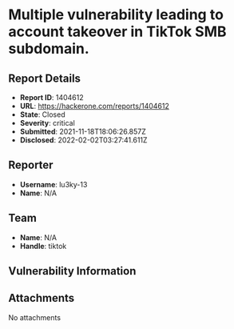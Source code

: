 # Multiple vulnerability leading to account takeover in TikTok SMB subdomain.

## Report Details
- **Report ID**: 1404612
- **URL**: https://hackerone.com/reports/1404612
- **State**: Closed
- **Severity**: critical
- **Submitted**: 2021-11-18T18:06:26.857Z
- **Disclosed**: 2022-02-02T03:27:41.611Z

## Reporter
- **Username**: lu3ky-13
- **Name**: N/A

## Team
- **Name**: N/A
- **Handle**: tiktok

## Vulnerability Information


## Attachments
No attachments
